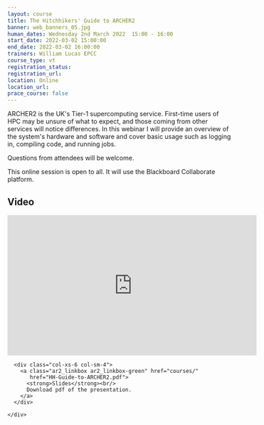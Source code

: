 ```yaml
---
layout: course
title: The Hitchhikers' Guide to ARCHER2
banner: web_banners_05.jpg
human_dates: Wednesday 2nd March 2022  15:00 - 16:00 
start_date: 2022-03-02 15:00:00
end_date: 2022-03-02 16:00:00
trainers: William Lucas EPCC
course_type: vt
registration_status:
registration_url:
location: Online
location_url:
prace_course: false
---
```


ARCHER2 is the UK's Tier-1 supercomputing service. First-time users of HPC may be unsure of what to expect, and those coming from other services will notice differences. In this webinar I will provide an overview of the system's hardware and software and cover basic usage such as logging in, compiling code, and running jobs. 

Questions from attendees will be welcome.


This online session is open to all. It will use the Blackboard Collaborate platform.



<section id="service">

<!--
  <div class="row ">	

      <div class="col-xs-6 col-sm-4">
        <a class="ar2_linkbox ar2_linkbox-teal" 
          href="https://eu.bbcollab.com/guest/144a1721b51448578326e5fe6fcd4b18">
          <strong>Join Session</strong><br/>
          Join this online session in your browser
        </a>
      </div>

      <div class="col-xs-6 col-sm-4">
        <a class="ar2_linkbox ar2_linkbox-green" href="courses/"
           href="myevents.ics">
          <strong>Add to Calendar</strong><br/>
          Download ICS file to add this event to your calendar complete with join link
        </a>
      </div>

											
    </div>
-->




<h2><a name="video">Video</a></h2>

<div>

<iframe title="Video"  width="560" height="315" src="https://www.youtube.com/embed/ik38AsBJ3DA" frameborder="0" allow="accelerometer; autoplay; encrypted-media; gyroscope; picture-in-picture" allowfullscreen></iframe>

</div>





<section id="service">
  <div class="container">
    <div class="row ">	

<!--

      <div class="col-xs-6 col-sm-4">
        <a class="ar2_linkbox ar2_linkbox-teal" href="  ">
          <strong>Transcript</strong><br/>
          Download a transcript of the video audio
        </a>
      </div>

-->

      <div class="col-xs-6 col-sm-4">
        <a class="ar2_linkbox ar2_linkbox-green" href="courses/"
           href="HH-Guide-to-ARCHER2.pdf">
          <strong>Slides</strong><br/>
          Download pdf of the presentation.
        </a>
      </div>
										
    </div>
  </div>
</section>

